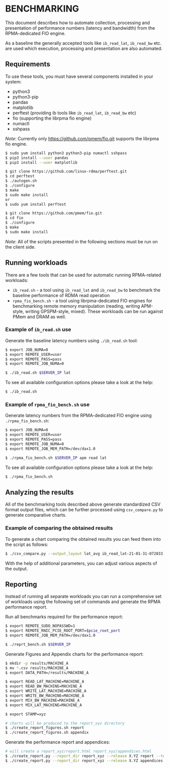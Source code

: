 # BENCHMARKING

This document describes how to automate collection, processing and presentation of performance numbers (latency and bandwidth) from the RPMA-dedicated FIO engine.

As a baseline the generally accepted tools like `ib_read_lat`, `ib_read_bw` etc. are used which execution, processing and presentation are also automated.

## Requirements

To use these tools, you must have several components installed in your system:
 - python3
 - python3-pip
 - pandas
 - matplotlib
 - perftest (providing ib tools like `ib_read_lat`, `ib_read_bw` etc)
 - fio (supporting the librpma fio engine)
 - numactl
 - sshpass

*Note*: Currently only https://github.com/pmem/fio.git supports the librpma fio engine.

```sh
$ sudo yum install python3 python3-pip numactl sshpass
$ pip3 install --user pandas
$ pip3 install --user matplotlib

$ git clone https://github.com/linux-rdma/perftest.git
$ cd perftest
$ ./autogen.sh
$ ./configure
$ make
$ sudo make install
or
$ sudo yum install perftest

$ git clone https://github.com/pmem/fio.git
$ cd fio
$ ./configure
$ make
$ sudo make install
```

*Note*: All of the scripts presented in the following sections must be run on the client side.

## Running workloads

There are a few tools that can be used for automatic running RPMA-related workloads:

- `ib_read.sh` - a tool using `ib_read_lat` and `ib_read_bw` to benchmark the baseline performance of RDMA read operation
- `rpma_fio_bench.sh` - a tool using librpma-dedicated FIO engines for benchmarking remote memory manipulation (reading, writing APM-style, writing GPSPM-style, mixed). These workloads can be run against PMem and DRAM as well.

### Example of `ib_read.sh` use

Generate the baseline latency numbers using `./ib_read.sh` tool:

```sh
$ export JOB_NUMA=0
$ export REMOTE_USER=user
$ export REMOTE_PASS=pass
$ export REMOTE_JOB_NUMA=0

$ ./ib_read.sh $SERVER_IP lat
```

To see all available configuration options please take a look at the help:

```sh
$ ./ib_read.sh
```

### Example of `rpma_fio_bench.sh` use

Generate latency numbers from the RPMA-dedicated FIO engine using `./rpma_fio_bench.sh`:

```sh
$ export JOB_NUMA=0
$ export REMOTE_USER=user
$ export REMOTE_PASS=pass
$ export REMOTE_JOB_NUMA=0
$ export REMOTE_JOB_MEM_PATH=/dev/dax1.0

$ ./rpma_fio_bench.sh $SERVER_IP apm read lat
```

To see all available configuration options please take a look at the help:

```sh
$ ./rpma_fio_bench.sh
```

## Analyzing the results

All of the benchmarking tools described above generate standardized CSV format output files, which can be further processed using `csv_compare.py` to generate comparative charts.

### Example of comparing the obtained results

To generate a chart comparing the obtained results you can feed them into the script as follows:

```sh
$ ./csv_compare.py --output_layout lat_avg ib_read_lat-21-01-31-072033.csv rpma_fio_apm_read_lat_th1_dp1_dev_dax1.0-21-01-31-073733.csv --output_with_tables
```

With the help of additional parameters, you can adjust various aspects of the output.

## Reporting

Instead of running all separate workloads you can run a comprehensive set of workloads using the following set of commands and generate the RPMA performance report.

Run all benchmarks required for the performance report:

```sh
$ export REMOTE_SUDO_NOPASSWD=1
$ export REMOTE_RNIC_PCIE_ROOT_PORT=$pcie_root_port
$ export REMOTE_JOB_MEM_PATH=/dev/dax1.0

$ ./reprt_bench.sh $SERVER_IP
```

Generate Figures and Appendix charts for the performance report:

```sh
$ mkdir -p results/MACHINE_A
$ mv *.csv results/MACHINE_A
$ export DATA_PATH=/results/MACHINE_A

$ export READ_LAT_MACHINE=MACHINE_A
$ export READ_BW_MACHINE=MACHINE_A
$ export WRITE_LAT_MACHINE=MACHINE_A
$ export WRITE_BW_MACHINE=MACHINE_A
$ export MIX_BW_MACHINE=MACHINE_A
$ export MIX_LAT_MACHINE=MACHINE_A

$ export STAMP=xyz

# charts will be produced to the report_xyz directory
$ ./create_report_figures.sh report
$ ./create_report_figures.sh appendix
```

Generate the performance report and appendices:

```sh
# will create a report_xyz/report.html report_xyz/appendices.html
$ ./create_report.py --report_dir report_xyz --release X.YZ report --test_date "Now" --high_level_setup_figure ./setup.png
$ ./create_report.py --report_dir report_xyz --release X.YZ appendices
```
